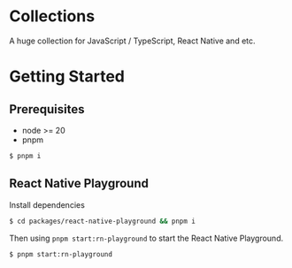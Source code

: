 # Collections

A huge collection for JavaScript / TypeScript, React Native and etc.

# Getting Started

## Prerequisites

- node >= 20
- pnpm

```bash
$ pnpm i
```

## React Native Playground

Install dependencies

```bash
$ cd packages/react-native-playground && pnpm i
```

Then using `pnpm start:rn-playground` to start the React Native Playground.

```bash
$ pnpm start:rn-playground
```